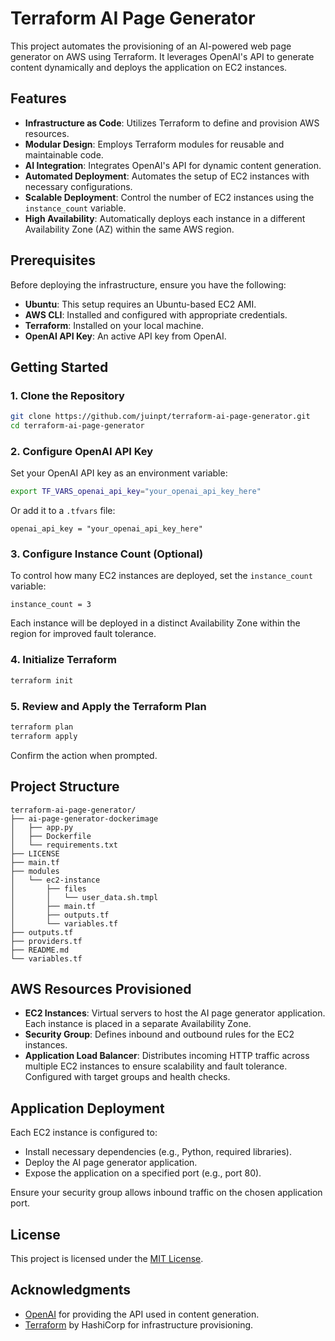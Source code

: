 
# Terraform AI Page Generator

This project automates the provisioning of an AI-powered web page generator on AWS using Terraform. It leverages OpenAI's API to generate content dynamically and deploys the application on EC2 instances.

## Features

- **Infrastructure as Code**: Utilizes Terraform to define and provision AWS resources.
- **Modular Design**: Employs Terraform modules for reusable and maintainable code.
- **AI Integration**: Integrates OpenAI's API for dynamic content generation.
- **Automated Deployment**: Automates the setup of EC2 instances with necessary configurations.
- **Scalable Deployment**: Control the number of EC2 instances using the `instance_count` variable.
- **High Availability**: Automatically deploys each instance in a different Availability Zone (AZ) within the same AWS region.

## Prerequisites

Before deploying the infrastructure, ensure you have the following:

- **Ubuntu**: This setup requires an Ubuntu-based EC2 AMI.
- **AWS CLI**: Installed and configured with appropriate credentials.
- **Terraform**: Installed on your local machine.
- **OpenAI API Key**: An active API key from OpenAI.

## Getting Started

### 1. Clone the Repository

```bash
git clone https://github.com/juinpt/terraform-ai-page-generator.git
cd terraform-ai-page-generator
```

### 2. Configure OpenAI API Key

Set your OpenAI API key as an environment variable:

```bash
export TF_VARS_openai_api_key="your_openai_api_key_here"
```

Or add it to a `.tfvars` file:

```hcl
openai_api_key = "your_openai_api_key_here"
```

### 3. Configure Instance Count (Optional)

To control how many EC2 instances are deployed, set the `instance_count` variable:

```hcl
instance_count = 3
```

Each instance will be deployed in a distinct Availability Zone within the region for improved fault tolerance.

### 4. Initialize Terraform

```bash
terraform init
```

### 5. Review and Apply the Terraform Plan

```bash
terraform plan
terraform apply
```

Confirm the action when prompted.

## Project Structure

```
terraform-ai-page-generator/
├── ai-page-generator-dockerimage
│   ├── app.py
│   ├── Dockerfile
│   └── requirements.txt
├── LICENSE
├── main.tf
├── modules
│   └── ec2-instance
│       ├── files
│       │   └── user_data.sh.tmpl
│       ├── main.tf
│       ├── outputs.tf
│       └── variables.tf
├── outputs.tf
├── providers.tf
├── README.md
└── variables.tf
```

## AWS Resources Provisioned

- **EC2 Instances**: Virtual servers to host the AI page generator application. Each instance is placed in a separate Availability Zone.
- **Security Group**: Defines inbound and outbound rules for the EC2 instances.
- **Application Load Balancer**: Distributes incoming HTTP traffic across multiple EC2 instances to ensure scalability and fault tolerance. Configured with target groups and health checks.

## Application Deployment

Each EC2 instance is configured to:

- Install necessary dependencies (e.g., Python, required libraries).
- Deploy the AI page generator application.
- Expose the application on a specified port (e.g., port 80).

Ensure your security group allows inbound traffic on the chosen application port.

## License

This project is licensed under the [MIT License](LICENSE).

## Acknowledgments

- [OpenAI](https://openai.com/) for providing the API used in content generation.
- [Terraform](https://www.terraform.io/) by HashiCorp for infrastructure provisioning.
